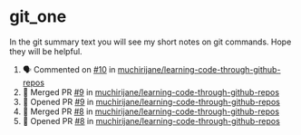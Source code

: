 # git_one
In the git summary text you will see my short notes on git commands. Hope they will be helpful.

<!--START_SECTION:activity-->
1. 🗣 Commented on [#10](https://github.com/muchirijane/learning-code-through-github-repos/issues/10) in [muchirijane/learning-code-through-github-repos](https://github.com/muchirijane/learning-code-through-github-repos)
2. 🎉 Merged PR [#9](https://github.com/muchirijane/learning-code-through-github-repos/pull/9) in [muchirijane/learning-code-through-github-repos](https://github.com/muchirijane/learning-code-through-github-repos)
3. 💪 Opened PR [#9](https://github.com/muchirijane/learning-code-through-github-repos/pull/9) in [muchirijane/learning-code-through-github-repos](https://github.com/muchirijane/learning-code-through-github-repos)
4. 🎉 Merged PR [#8](https://github.com/muchirijane/learning-code-through-github-repos/pull/8) in [muchirijane/learning-code-through-github-repos](https://github.com/muchirijane/learning-code-through-github-repos)
5. 💪 Opened PR [#8](https://github.com/muchirijane/learning-code-through-github-repos/pull/8) in [muchirijane/learning-code-through-github-repos](https://github.com/muchirijane/learning-code-through-github-repos)
<!--END_SECTION:activity-->
